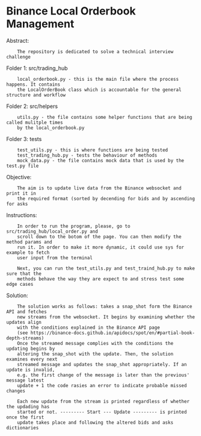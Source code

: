 # Binance Local Orderbook Management

Abstract:

        The repository is dedicated to solve a technical interview challenge
 

Folder 1: 
        src/trading_hub
        
        local_orderbook.py - this is the main file where the process happens. It contains
        the LocalOrderBook class which is accountable for the general structure and workflow
        
Folder 2:
        src/helpers

        utils.py - the file contains some helper functions that are being called mulitple times
        by the local_orderbook.py 

        
Folder 3:
        tests

        test_utils.py - this is where functions are being tested
        test_trading_hub.py - tests the behaviour of methods
        mock_data.py - the file contains mock data that is used by the test.py file


Objective:
        
        The aim is to update live data from the Binance websocket and print it in
        the required format (sorted by decending for bids and by ascending for asks

Instructions: 

        In order to run the program, please, go to src/trading_hub/local_order.py and 
        scroll down to the botom of the page. You can then modify the method params and
        run it. In order to make it more dynamic, it could use sys for example to fetch
        user input from the terminal

        Next, you can run the test_utils.py and test_traind_hub.py to make sure that the
        methods behave the way they are expect to and stress test some edge cases

Solution:

        The solution works as follows: takes a snap_shot form the Binance API and fetches
        new streams from the websocket. It begins by examining whether the updates align
        with the conditions explained in the Binance API page 
        (see https://binance-docs.github.io/apidocs/spot/en/#partial-book-depth-streams)
        Once the streamed message complies with the conditions the updating begins by
        altering the snap_shot with the update. Then, the solution examines every next
        streamed message and updates the snap_shot appropriately. If an update is invalid,
        e.g. the first change of the message is later than the previous' message latest
        update + 1 the code rasies an error to indicate probable missed changes

        Each new update from the stream is printed regardless of whether the updading has
        started or not. --------- Start --- Update --------- is printed once the first
        update takes place and following the altered bids and asks dictionaries


